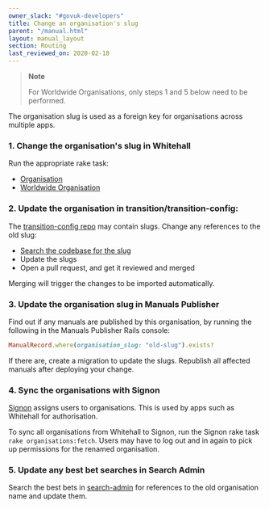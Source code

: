 ```yaml
---
owner_slack: "#govuk-developers"
title: Change an organisation's slug
parent: "/manual.html"
layout: manual_layout
section: Routing
last_reviewed_on: 2020-02-18
---
```


> **Note**
>
> For Worldwide Organisations, only steps 1 and 5 below need to be performed.

The organisation slug is used as a foreign key for organisations across
multiple apps.

### 1. Change the organisation's slug in Whitehall

Run the appropriate rake task:

- [Organisation][organisation-rake-task]
- [Worldwide Organisation][worldwide-organisation-rake-task]

### 2. Update the organisation in transition/transition-config:

The [transition-config repo](https://github.com/alphagov/transition-config) may
contain slugs. Change any references to the old slug:

- [Search the codebase for the slug](https://github.com/alphagov/transition-config/search?utf8=%E2%9C%93&q=old-slug)
- Update the slugs
- Open a pull request, and get it reviewed and merged

Merging will trigger the changes to be imported automatically.

### 3. Update the organisation slug in Manuals Publisher

Find out if any manuals are published by this organisation, by running the
following in the Manuals Publisher Rails console:

```ruby
ManualRecord.where(organisation_slug: "old-slug").exists?
```

If there are, create a migration to update the slugs. Republish all affected
manuals after deploying your change.

### 4. Sync the organisations with Signon

[Signon][signon] assigns users to organisations. This is used by apps such as
Whitehall for authorisation.

To sync all organisations from Whitehall to Signon, run the Signon rake task
`rake organisations:fetch`. Users may have to log out and in again to pick up
permissions for the renamed organisation.

[signon]: https://signon.publishing.service.gov.uk/

### 5. Update any best bet searches in Search Admin

Search the best bets in [search-admin][search-admin] for references to the old
organisation name and update them.

[organisation-rake-task]: https://deploy.integration.publishing.service.gov.uk/job/run-rake-task/122585/rebuild/parameterized
[worldwide-organisation-rake-task]: https://deploy.integration.publishing.service.gov.uk/job/run-rake-task/122581/rebuild/parameterized
[search-admin]: https://search-admin.publishing.service.gov.uk/
